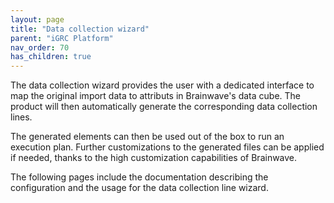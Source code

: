 ```yaml
---
layout: page
title: "Data collection wizard"
parent: "iGRC Platform"
nav_order: 70
has_children: true
---
```


The data collection wizard provides the user with a dedicated interface to map the original import data to attributs in Brainwave's data cube. The product will then automatically generate the corresponding data collection lines.

The generated elements can then be used out of the box to run an execution plan. Further customizations to the generated files can be applied if needed, thanks to the high customization capabilities of Brainwave.

The following pages include the documentation describing the configuration and the usage for the data collection line wizard.